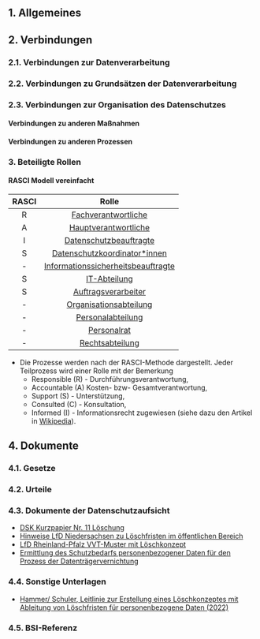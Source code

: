 ## 1. Allgemeines
## 2. Verbindungen
### 2.1. Verbindungen zur Datenverarbeitung
### 2.2. Verbindungen zu Grundsätzen der Datenverarbeitung
### 2.3. Verbindungen zur Organisation des Datenschutzes
#### Verbindungen zu anderen Maßnahmen
#### Verbindungen zu anderen Prozessen
### 3. Beteiligte Rollen

#### RASCI Modell vereinfacht

| RASCI | Rolle |
| :---: | :----------------: |
| R  | [Fachverantwortliche](../Organisation/Rolle-Fachverantwortliche.md)   |
| A  | [Hauptverantwortliche](../Organisation/Rolle-Hauptverantwortliche.md) |
| I  | [Datenschutzbeauftragte](../Organisation/Rolle-DSB.md) |
| S  | [Datenschutzkoordinator*innen](../Organisation/Rolle-DSK.md) |
| -  | [Informationssicherheitsbeauftragte](../Organisation/Rolle-ISB.md)|
| S  | [IT-Abteilung](../Organisation/Rolle-IT-Abteilung.md) |
| S  | [Auftragsverarbeiter](../Organisation/Rolle-Auftragsverarbeiter.md) |
| -  | [Organisationsabteilung](../Organisation/Rolle-Organisationsabteilung.md) |
| -  | [Personalabteilung](../Organisation/Rolle-Personalabteilung.md) |
| -  | [Personalrat](../Organisation/Rolle-Personalrat.md) |
| -  | [Rechtsabteilung](../Organisation/Rolle-Rechtsabteilung.md)|

- Die Prozesse werden nach der RASCI-Methode dargestellt. Jeder Teilprozess wird einer Rolle mit der Bemerkung
  - Responsible (R) - Durchführungsverantwortung, 
  - Accountable (A) Kosten- bzw- Gesamtverantwortung, 
  - Support (S) - Unterstützung,
  - Consulted (C) - Konsultation, 
  - Informed (I) - Informationsrecht
  zugewiesen (siehe dazu den Artikel in [Wikipedia](https://de.wikipedia.org/wiki/RACI)).

## 4. Dokumente
### 4.1. Gesetze
### 4.2. Urteile
### 4.3. Dokumente der Datenschutzaufsicht
- [DSK Kurzpapier Nr. 11 Löschung](https://www.datenschutzkonferenz-online.de/media/kp/dsk_kpnr_11.pdf)
- [Hinweise LfD Niedersachsen zu Löschfristen im öffentlichen Bereich](https://lfd.niedersachsen.de/startseite/themen/technik_und_organisation/festlegung_von_loschfristen_im_offentlichen_bereich/hilfestellungen-fuer-verantwortliche-bei-der-festlegung-von-loeschfristen-168232.html) 
- [LfD Rheinland-Pfalz VVT-Muster mit Löschkonzept](https://www.baden-wuerttemberg.datenschutz.de/wp-content/uploads/2021/11/211129_Arbeitshilfe_VV_und_Loeschkonzept_Tabelle-mit-Bsp-Bewerberdaten.xlsx)
- [	Ermittlung des Schutzbedarfs personenbezogener Daten für den Prozess der Datenträgervernichtung](https://www.datenschutz-mv.de/static/DS/Dateien/Publikationen/Broschueren/vernichtung.pdf)
### 4.4. Sonstige Unterlagen
- [Hammer/ Schuler, Leitlinie zur Erstellung eines Löschkonzeptes mit Ableitung von Löschfristen für personenbezogene Daten (2022)](https://www.secorvo.de/publikationen/din-leitlinie-loeschkonzept-hammer-schuler.pdf)
### 4.5. BSI-Referenz